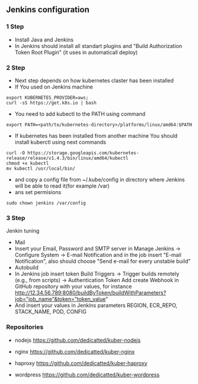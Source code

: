 ## Jenkins configuration

### 1 Step

 - Install Java and Jenkins
 - In Jenkins should install all standart plugins and "Build Authorization Token Root Plugin" (it uses in automaticall deploy)

### 2 Step
 - Next step depends on how kubernetes claster has been installed
 - If You used on Jenkins machine
```
export KUBERNETES_PROVIDER=aws;
curl -sS https://get.k8s.io | bash
```
 - You need to add kubectl to the PATH using command 
```
export PATH=<path/to/kubernetes-directory>/platforms/linux/amd64:$PATH
```
 - If kubernetes has been installed from another machine You should install kuberctl using next commands
```
curl -O https://storage.googleapis.com/kubernetes-release/release/v1.4.3/bin/linux/amd64/kubectl
chmod +x kubectl
mv kubectl /usr/local/bin/
```
 - and copy a config file from ~/.kube/config in directory where Jenkins will be able to read it(for example /var)
 - ans set permisions 
```
sudo chown jenkins /var/config
```


### 3 Step
Jenkin tuning
 - Mail
 - Insert your Email, Password and SMTP server in Manage Jenkins -> Configure System -> E-mail Notification and in the job insert "E-mail Notification", also should choose "Send e-mail for every unstable build"
 - Autobuild
 - In Jenkins job insert token Build Triggers -> Trigger builds remotely (e.g., from scripts) -> Authentication Token Add create Webhook in GitHub repository with your values, for instance  http://12.34.56.789:8080/buildByToken/buildWithParameters?job="job_name"&token="token_value"
 - And insert your values in Jenkins parameters REGION, ECR_REPO, STACK_NAME, POD, CONFIG

### Repositories

 - nodejs
https://github.com/dedicatted/kuber-nodejs

 - nginx
https://github.com/dedicatted/kuber-nginx

 - haproxy
https://github.com/dedicatted/kuber-haproxy

 - wordpress
https://github.com/dedicatted/kuber-wordpress



